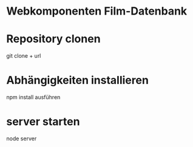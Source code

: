 # Webkomponenten Film-Datenbank
# Repository clonen
git clone + url <url>
# Abhängigkeiten installieren
  npm install ausführen
# server starten
node server
